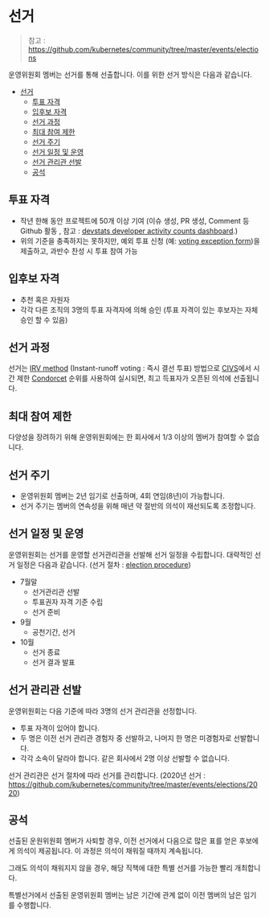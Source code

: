 # 선거 

> 참고 : https://github.com/kubernetes/community/tree/master/events/elections

운영위원회 멤버는 선거를 통해 선출합니다. 이를 위한 선거 방식은 다음과 같습니다. 

- [선거](#선거)
  - [투표 자격](#투표-자격)
  - [입후보 자격](#입후보-자격)
  - [선거 과정](#선거-과정)
  - [최대 참여 제한](#최대-참여-제한)
  - [선거 주기](#선거-주기)
  - [선거 일정 및 운영](#선거-일정-및-운영)
  - [선거 관리관 선발](#선거-관리관-선발)
  - [공석](#공석)

## 투표 자격
- 작년 한해 동안 프로젝트에 50개 이상 기여 (이슈 생성, PR 생성, Comment 등 Github 활동 , 참고 : [devstats developer activity counts dashboard](https://k8s.devstats.cncf.io/d/13/developer-activity-counts-by-repository-group?orgId=1&var-period_name=Last%20year&var-metric=contributions&var-repogroup_name=All).)
- 위의 기준을 충족하지는 못하지만, 예외 투표 신청 (예: [voting exception form](https://www.surveymonkey.com/r/k8s-sc-election-2019))을 제출하고, 과반수 찬성 시 투표 참여 가능

## 입후보 자격
- 추천 혹은 자원자
- 각각 다른 조직의 3명의 투표 자격자에 의해 승인 (투표 자격이 있는 후보자는 자체 승인 할 수 있음)

## 선거 과정
선거는 [IRV method](https://en.wikipedia.org/wiki/Instant-runoff_voting) (Instant-runoff voting : 즉시 결선 투표) 방법으로 [CIVS](http://civs.cs.cornell.edu/)에서 시간 제한 [Condorcet](https://en.wikipedia.org/wiki/Condorcet_method) 순위를 사용하여 실시되면, 최고 득표자가 오픈된 의석에 선출됩니다. 

## 최대 참여 제한
다양성을 장려하기 위해 운영위원회에는 한 회사에서 1/3 이상의 멤버가 참여할 수 없습니다. 

## 선거 주기
- 운영위원회 멤버는 2년 임기로 선출하며, 4회 연임(8년)이 가능합니다. 
- 선거 주기는 멤버의 연속성을 위해 매년 약 절반의 의석이 재선되도록 조정합니다. 

## 선거 일정 및 운영
운영위원회는 선거를 운영할 선거관리관을 선발해 선거 일정을 수립합니다. 대략적인 선거 일정은 다음과 같습니다. (선거 절차 : [election procedure](https://git.k8s.io/community/events/elections/README.md))

- 7월말
    - 선거관리관 선발
    - 투표권자 자격 기준 수립
    - 선거 준비
- 9월
    - 공천기간, 선거
- 10월
    - 선거 종료
    - 선거 결과 발표

## 선거 관리관 선발
운영위원회는 다음 기준에 따라 3명의 선거 관리관을 선정합니다.

- 투표 자격이 있어야 합니다.
- 두 명은 이전 선거 관리관 경험자 중 선발하고, 나머지 한 명은 미경험자로 선발합니다. 
- 각각 소속이 달라야 합니다. 같은 회사에서 2명 이상 선발할 수 없습니다. 

선거 관리관은 선거 절차에 따라 선거를 관리합니다. (2020년 선거 : https://github.com/kubernetes/community/tree/master/events/elections/2020)

## 공석
선출된 운원위원회 멤버가 사퇴할 경우, 이전 선거에서 다음으로 많은 표를 얻은 후보에게 의석이 제공됩니다. 이 과정은 의석이 채워질 때까지 계속됩니다. 

그래도 의석이 채워지지 않을 경우, 해당 직책에 대한 특별 선거를 가능한 빨리 개최합니다. 

특별선거에서 선출된 운영위원회 멤버는 남은 기간에 관계 없이 이전 멤버의 남은 임기를 수행합니다. 